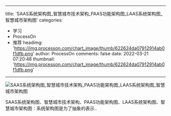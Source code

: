 
---
title: 'SAAS系统架构图_智慧城市技术架构_PAAS功能架构图_LAAS系统架构图_智慧城市架构图'
categories: 
 - 学习
 - ProcessOn
 - 推荐
headimg: 'https://img.processon.com/chart_image/thumb/622624da07912914ab0f1dfb.png'
author: ProcessOn
comments: false
date: 2022-03-21 07:20:48
thumbnail: 'https://img.processon.com/chart_image/thumb/622624da07912914ab0f1dfb.png'
---

<div>   
<img class="thumb" alt="SAAS系统架构图_智慧城市技术架构_PAAS功能架构图_LAAS系统架构图_智慧城市架构图" src="https://img.processon.com/chart_image/thumb/622624da07912914ab0f1dfb.png" referrerpolicy="no-referrer">
<p>SAAS系统架构图、智慧城市技术架构、PAAS功能架构图、LAAS系统架构图、智慧城市架构图：系统架构图是为了抽象的表示..</p>  
</div>
            